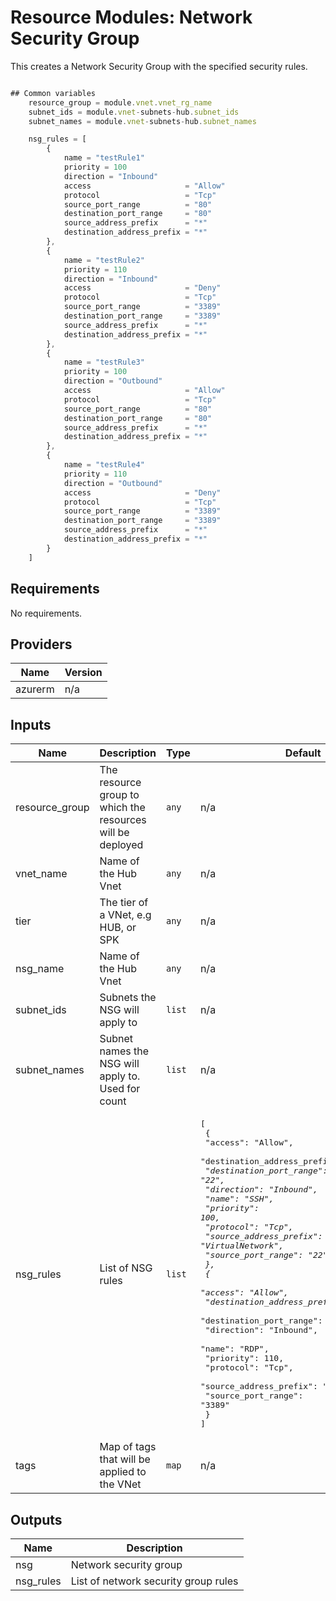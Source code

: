 # **Resource Modules: Network Security Group**

This creates a Network Security Group with the specified security rules.


```javascript

## Common variables
    resource_group = module.vnet.vnet_rg_name
    subnet_ids = module.vnet-subnets-hub.subnet_ids
    subnet_names = module.vnet-subnets-hub.subnet_names

    nsg_rules = [
        {
            name = "testRule1"
            priority = 100
            direction = "Inbound"
            access                     = "Allow"
            protocol                   = "Tcp"
            source_port_range          = "80"
            destination_port_range     = "80"
            source_address_prefix      = "*"
            destination_address_prefix = "*"
        },
        {
            name = "testRule2"
            priority = 110
            direction = "Inbound"
            access                     = "Deny"
            protocol                   = "Tcp"
            source_port_range          = "3389"
            destination_port_range     = "3389"
            source_address_prefix      = "*"
            destination_address_prefix = "*"
        },
        {
            name = "testRule3"
            priority = 100
            direction = "Outbound"
            access                     = "Allow"
            protocol                   = "Tcp"
            source_port_range          = "80"
            destination_port_range     = "80"
            source_address_prefix      = "*"
            destination_address_prefix = "*"
        },
        {
            name = "testRule4"
            priority = 110
            direction = "Outbound"
            access                     = "Deny"
            protocol                   = "Tcp"
            source_port_range          = "3389"
            destination_port_range     = "3389"
            source_address_prefix      = "*"
            destination_address_prefix = "*"
        }
    ]
```

## Requirements

No requirements.

## Providers

| Name | Version |
|------|---------|
| azurerm | n/a |

## Inputs

| Name | Description | Type | Default | Required |
|------|-------------|------|---------|:--------:|
| resource\_group | The resource group to which the resources will be deployed | `any` | n/a | yes |
| vnet\_name | Name of the Hub Vnet | `any` | n/a | yes |
| tier | The tier of a VNet, e.g HUB, or SPK | `any` | n/a | yes |
| nsg\_name | Name of the Hub Vnet | `any` | n/a | yes |
| subnet\_ids | Subnets the NSG will apply to | `list` | n/a | yes |
| subnet\_names | Subnet names the NSG will apply to. Used for count | `list` | n/a | yes |
| nsg\_rules | List of NSG rules | `list` | <pre>[<br>  {<br>    "access": "Allow",<br>    "destination_address_prefix": "*",<br>    "destination_port_range": "22",<br>    "direction": "Inbound",<br>    "name": "SSH",<br>    "priority": 100,<br>    "protocol": "Tcp",<br>    "source_address_prefix": "VirtualNetwork",<br>    "source_port_range": "22"<br>  },<br>  {<br>    "access": "Allow",<br>    "destination_address_prefix": "*",<br>    "destination_port_range": "3389",<br>    "direction": "Inbound",<br>    "name": "RDP",<br>    "priority": 110,<br>    "protocol": "Tcp",<br>    "source_address_prefix": "VirtualNetwork",<br>    "source_port_range": "3389"<br>  }<br>]</pre> | no |
| tags | Map of tags that will be applied to the VNet | `map` | n/a | yes |

## Outputs

| Name | Description |
|------|-------------|
| nsg | Network security group |
| nsg\_rules | List of network security group rules |

